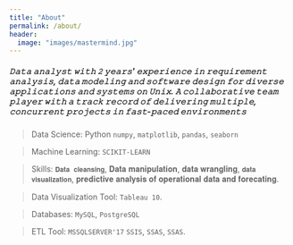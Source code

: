 ```yaml
---
title: "About"
permalink: /about/
header:
  image: "images/mastermind.jpg"
---
```

##### 𝙳𝚊𝚝𝚊 𝚊𝚗𝚊𝚕𝚢𝚜𝚝 𝚠𝚒𝚝𝚑 𝟸 𝚢𝚎𝚊𝚛𝚜' 𝚎𝚡𝚙𝚎𝚛𝚒𝚎𝚗𝚌𝚎 𝚒𝚗 𝚛𝚎𝚚𝚞𝚒𝚛𝚎𝚖𝚎𝚗𝚝 𝚊𝚗𝚊𝚕𝚢𝚜𝚒𝚜, 𝚍𝚊𝚝𝚊 𝚖𝚘𝚍𝚎𝚕𝚒𝚗𝚐 𝚊𝚗𝚍 𝚜𝚘𝚏𝚝𝚠𝚊𝚛𝚎 𝚍𝚎𝚜𝚒𝚐𝚗 𝚏𝚘𝚛 𝚍𝚒𝚟𝚎𝚛𝚜𝚎 𝚊𝚙𝚙𝚕𝚒𝚌𝚊𝚝𝚒𝚘𝚗𝚜 𝚊𝚗𝚍 𝚜𝚢𝚜𝚝𝚎𝚖𝚜 𝚘𝚗 𝚄𝚗𝚒𝚡. 𝙰 𝚌𝚘𝚕𝚕𝚊𝚋𝚘𝚛𝚊𝚝𝚒𝚟𝚎 𝚝𝚎𝚊𝚖 𝚙𝚕𝚊𝚢𝚎𝚛 𝚠𝚒𝚝𝚑 𝚊 𝚝𝚛𝚊𝚌𝚔 𝚛𝚎𝚌𝚘𝚛𝚍 𝚘𝚏 𝚍𝚎𝚕𝚒𝚟𝚎𝚛𝚒𝚗𝚐 𝚖𝚞𝚕𝚝𝚒𝚙𝚕𝚎, 𝚌𝚘𝚗𝚌𝚞𝚛𝚛𝚎𝚗𝚝 𝚙𝚛𝚘𝚓𝚎𝚌𝚝𝚜 𝚒𝚗 𝚏𝚊𝚜𝚝-𝚙𝚊𝚌𝚎𝚍 𝚎𝚗𝚟𝚒𝚛𝚘𝚗𝚖𝚎𝚗𝚝𝚜

>Data Science: Python `numpy`, `matplotlib`, `pandas`, `seaborn`

>Machine Learning: `SCIKIT-LEARN`

>Skills: `𝐃𝐚𝐭𝐚 𝐜𝐥𝐞𝐚𝐧𝐬𝐢𝐧𝐠`, 𝐃𝐚𝐭𝐚 𝐦𝐚𝐧𝐢𝐩𝐮𝐥𝐚𝐭𝐢𝐨𝐧, 𝐝𝐚𝐭𝐚 𝐰𝐫𝐚𝐧𝐠𝐥𝐢𝐧𝐠, `𝐝𝐚𝐭𝐚 𝐯𝐢𝐬𝐮𝐚𝐥𝐢𝐳𝐚𝐭𝐢𝐨𝐧`, 𝐩𝐫𝐞𝐝𝐢𝐜𝐭𝐢𝐯𝐞 𝐚𝐧𝐚𝐥𝐲𝐬𝐢𝐬 𝐨𝐟 𝐨𝐩𝐞𝐫𝐚𝐭𝐢𝐨𝐧𝐚𝐥 𝐝𝐚𝐭𝐚 𝐚𝐧𝐝 𝐟𝐨𝐫𝐞𝐜𝐚𝐭𝐢𝐧𝐠.

>Data Visualization Tool: `Tableau 10`.

>Databases: `MySQL`, `PostgreSQL`

>ETL Tool: `MSSQLSERVER'17` `SSIS`, `SSAS`, `SSAS`.
